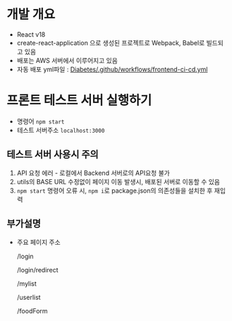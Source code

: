 # 개발 개요
* React v18
* create-react-application 으로 생성된 프로젝트로 Webpack, Babel로 빌드되고 있음
* 배포는 AWS 서버에서 이루어지고 있음
* 자동 배포 yml파일 : [Diabetes/.github/workflows/frontend-ci-cd.yml]('../.github/workflows/frontend-ci-cd.yml')

# 프론트 테스트 서버 실행하기
* 명령어 `npm start`
* 테스트 서버주소 `localhost:3000`

## 테스트 서버 사용시 주의
1. API 요청 에러 - 로컬에서 Backend 서버로의 API요청 불가
2. utils의 BASE URL 수정없이 페이지 이동 발생시, 배포된 서버로 이동할 수 있음
3. `npm start` 명령어 오류 시, `npm i`로 package.json의 의존성들을 설치한 후 재입력

## 부가설명
* 주요 페이지 주소

  /login

  /login/redirect

  /mylist

  /userlist

  /foodForm

